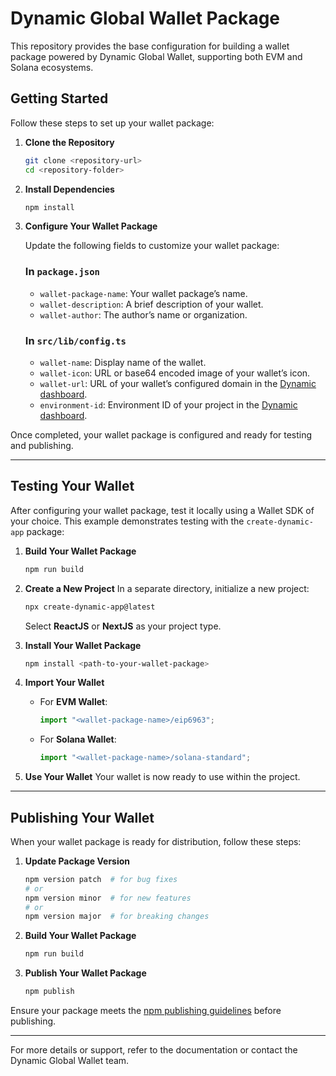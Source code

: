 # Dynamic Global Wallet Package

This repository provides the base configuration for building a wallet package powered by Dynamic Global Wallet, supporting both EVM and Solana ecosystems.

## Getting Started

Follow these steps to set up your wallet package:

1. **Clone the Repository**

   ```bash
   git clone <repository-url>
   cd <repository-folder>
   ```

2. **Install Dependencies**

   ```bash
   npm install
   ```

3. **Configure Your Wallet Package**

   Update the following fields to customize your wallet package:

   ### In `package.json`

   - `wallet-package-name`: Your wallet package’s name.
   - `wallet-description`: A brief description of your wallet.
   - `wallet-author`: The author’s name or organization.

   ### In `src/lib/config.ts`

   - `wallet-name`: Display name of the wallet.
   - `wallet-icon`: URL or base64 encoded image of your wallet’s icon.
   - `wallet-url`: URL of your wallet’s configured domain in the [Dynamic dashboard](https://app.dynamic.xyz/).
   - `environment-id`: Environment ID of your project in the [Dynamic dashboard](https://app.dynamic.xyz/).

Once completed, your wallet package is configured and ready for testing and publishing.

---

## Testing Your Wallet

After configuring your wallet package, test it locally using a Wallet SDK of your choice. This example demonstrates testing with the `create-dynamic-app` package:

1. **Build Your Wallet Package**

   ```bash
   npm run build
   ```

2. **Create a New Project**
   In a separate directory, initialize a new project:

   ```bash
   npx create-dynamic-app@latest
   ```

   Select **ReactJS** or **NextJS** as your project type.

3. **Install Your Wallet Package**

   ```bash
   npm install <path-to-your-wallet-package>
   ```

4. **Import Your Wallet**

   - For **EVM Wallet**:

     ```javascript
     import "<wallet-package-name>/eip6963";
     ```

   - For **Solana Wallet**:
     ```javascript
     import "<wallet-package-name>/solana-standard";
     ```

5. **Use Your Wallet**
   Your wallet is now ready to use within the project.

---

## Publishing Your Wallet

When your wallet package is ready for distribution, follow these steps:

1. **Update Package Version**

   ```bash
   npm version patch  # for bug fixes
   # or
   npm version minor  # for new features
   # or
   npm version major  # for breaking changes
   ```

2. **Build Your Wallet Package**

   ```bash
   npm run build
   ```

3. **Publish Your Wallet Package**
   ```bash
   npm publish
   ```

Ensure your package meets the [npm publishing guidelines](https://docs.npmjs.com/cli/v7/commands/npm-publish) before publishing.

---

For more details or support, refer to the documentation or contact the Dynamic Global Wallet team.
